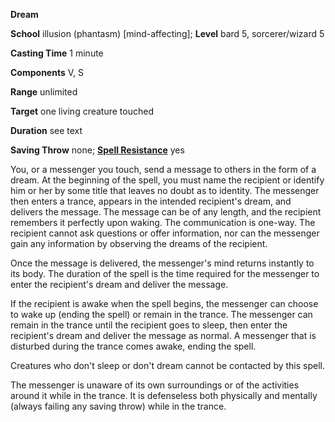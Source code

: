  **Dream**

**School** illusion (phantasm) [mind-affecting]; **Level** bard 5, sorcerer/wizard 5

**Casting Time** 1 minute

**Components** V, S

**Range** unlimited

**Target** one living creature touched

**Duration** see text

**Saving Throw** none; **[Spell Resistance](../glossary#_spell-resistance)** yes

You, or a messenger you touch, send a message to others in the form of a dream. At the beginning of the spell, you must name the recipient or identify him or her by some title that leaves no doubt as to identity. The messenger then enters a trance, appears in the intended recipient's dream, and delivers the message. The message can be of any length, and the recipient remembers it perfectly upon waking. The communication is one-way. The recipient cannot ask questions or offer information, nor can the messenger gain any information by observing the dreams of the recipient.

Once the message is delivered, the messenger's mind returns instantly to its body. The duration of the spell is the time required for the messenger to enter the recipient's dream and deliver the message.

If the recipient is awake when the spell begins, the messenger can choose to wake up (ending the spell) or remain in the trance. The messenger can remain in the trance until the recipient goes to sleep, then enter the recipient's dream and deliver the message as normal. A messenger that is disturbed during the trance comes awake, ending the spell.

Creatures who don't sleep or don't dream cannot be contacted by this spell.

The messenger is unaware of its own surroundings or of the activities around it while in the trance. It is defenseless both physically and mentally (always failing any saving throw) while in the trance.


